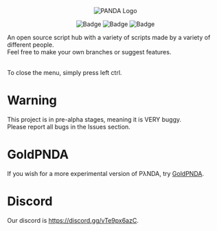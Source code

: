 
<center>

<img src="https://i.imgur.com/8OQalUq.png" alt="PANDA Logo">

<img src="https://img.shields.io/discord/880190688057262080?style=plastic" alt="Badge"> <img src="https://img.shields.io/github/last-commit/TR011F4C3/PANDA?style=plastic" alt="Badge" class="center"> <img src="https://img.shields.io/github/contributors/TR011F4C3/PANDA?style=plastic" alt="Badge">
</center>

An open source script hub with a variety of scripts made by a variety of different people.<br>
Feel free to make your own branches or suggest features.

<br> To close the menu, simply press left ctrl.

# Warning
This project is in pre-alpha stages, meaning it is VERY buggy. <br>
Please report all bugs in the Issues section.

# GoldPNDA
If you wish for a more experimental version of PλNDA, try [GoldPNDA](https://github.com/TR011F4C3/PANDA/tree/GoldPNDA).

# Discord
Our discord is https://discord.gg/vTe9px6azC.
